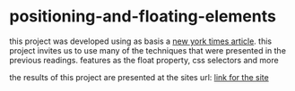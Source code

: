 # positioning-and-floating-elements

this project was developed using as basis a [new york times article](https://www.nytimes.com/2014/03/18/science/space/detection-of-waves-in-space-buttresses-landmark-theory-of-big-bang.html?_r=0). this project invites us to use many of the techniques that were presented in the previous readings. features as the float property, css selectors and more

the results of this project are presented at the sites url: [link for the site](https://carloshdelreal.github.io/ny-times-example/)

